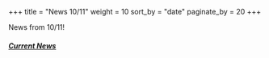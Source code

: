 +++
title = "News 10/11"
weight = 10
sort_by = "date"
paginate_by = 20
+++

News from 10/11!

##### [<i class="bi bi-bell-fill"></i> Current News](@/news/_index.md)
